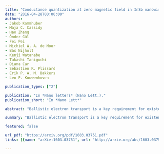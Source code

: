 ```yaml
---
title: "Conductance quantization at zero magnetic field in InSb nanowires"
date: "2016-04-28T00:00:00"
authors:
- Jakob Kammhuber
- Maja C. Cassidy
- Hao Zhang
- Önder Gül
- Fei Pei
- Michiel W. A. de Moor
- Bas Nijholt
- Kenji Watanabe
- Takashi Taniguchi
- Diana Car
- Sébastien R. Plissard
- Erik P. A. M. Bakkers
- Leo P. Kouwenhoven

publication_types: ["2"]

publication: "In *Nano letters* (Nano Lett.)."
publication_short: "In *Nano Lett*"

abstract: "Ballistic electron transport is a key requirement for existence of a topological phase transition in proximitized InSb nanowires. However, measurements of quantized conductance as direct evidence of ballistic transport have so far been obscured due to the increased chance of backscattering in one-dimensional nanowires. We show that by improving the nanowire–metal interface as well as the dielectric environment we can consistently achieve conductance quantization at zero magnetic field. Additionally we study the contribution of orbital effects to the sub-band dispersion for different orientation of the magnetic field, observing a near-degeneracy between the second and third sub-bands."

summary: "Ballistic electron transport is a key requirement for existence of a topological phase transition in proximitized InSb nanowires."

featured: false

url_pdf: "https://arxiv.org/pdf/1603.03751.pdf"
links: [{name: "arXiv:1603.03751", url: "http://arxiv.org/abs/1603.03751"}, {name: "10.1021/acs.nanolett.6b00051", url: "https://pubs.acs.org/doi/10.1021/acs.nanolett.6b00051"}]

---
```

